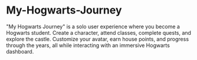 # My-Hogwarts-Journey
"My Hogwarts Journey" is a solo user experience where you become a Hogwarts student. Create a character, attend classes, complete quests, and explore the castle. Customize your avatar, earn house points, and progress through the years, all while interacting with an immersive Hogwarts dashboard.
